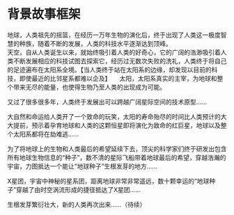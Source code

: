 # 背景故事框架

地球，人类祖先的摇篮，在经历一万年生物的演化后，终于出现了人类这一极度智慧的种族，随着不断的发展，人类的科技水平逐渐达到顶峰。    
天空，自从人类诞生以来，就始终吸引着人类的好奇心，它的广阔的浩渺吸引着人类不断发展相应的科技试图去探索它，经历过无数次失败的洗礼，人类终于将自己的足迹遍布在太阳系全境。【当人类终于站在太阳系的边缘，却发现以目前的科技，即使最近的比邻星系都难以企及】    
太阳，太阳系真实的主宰，为地球和整个带来无尽的能量，也使得生物乃至人类的出现成为可能。    

又过了很多很多年，人类终于发展出可以跨越广阔星际空间的技术原型……    

大自然和命运给人类开了一个致命的玩笑，太阳的寿命殆尽的时间比人类预计的大大提前，预示着孕育地球和人类的这颗恒星即将演化为致命的红巨星，地球以及整个太阳系都将在劫难逃……

为了将地球上的生物和人类最后的希望延续下去，顶尖的科学家们终于研发出包含所有地球生物信息的“种子”，数不清的星际飞船带着地球最后的希望，穿越浩瀚的宇宙，力图抵达一个能让“地球种子”生根发芽的地方……

X星团，宇宙中神秘的星系团，距离地球非常非常遥远，数十颗幸运的“地球种子”穿越了由时空涡流形成的捷径抵达了X星团……

生根发芽繁衍壮大，新的人类再次出来……（待续）
